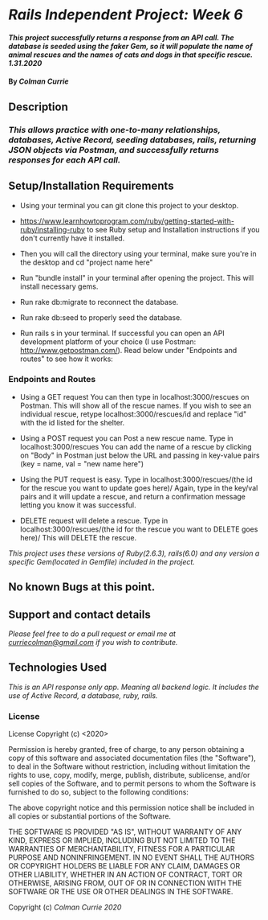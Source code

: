 # _Rails Independent Project: Week 6_

#### _This project successfully returns a response from an API call. The database is seeded using the faker Gem, so it will populate the name of animal rescues and the names of cats and dogs in that specific rescue. 1.31.2020_

#### By _**Colman Currie**_

## Description
### _This allows practice with one-to-many relationships, databases, Active Record, seeding databases, rails, returning JSON objects via Postman, and successfully returns responses for each API call._

## Setup/Installation Requirements

* Using your terminal you can git clone this project to your desktop.

* https://www.learnhowtoprogram.com/ruby/getting-started-with-ruby/installing-ruby to see Ruby setup and Installation instructions if you don't currently have it installed.

* Then you will call the directory using your terminal, make sure you're in the desktop and cd "project name here"

* Run "bundle install" in your terminal after opening the project. This will install necessary gems.

* Run rake db:migrate to reconnect the database.

* Run rake db:seed to properly seed the database.

* Run rails s in your terminal. If successful you can open an API development platform of your choice (I use Postman: http://www.getpostman.com/). Read below under "Endpoints and routes" to see how it works:


### Endpoints and Routes

* Using a GET request You can then type in localhost:3000/rescues on Postman. This will show all of the rescue names. If you wish to see an individual rescue, retype localhost:3000/rescues/id and replace "id" with the id listed for the shelter.

*  Using a POST request you can Post a new rescue name. Type in localhost:3000/rescues You can add the name of a rescue by clicking on "Body" in Postman just below the URL and passing in key-value pairs (key = name, val = "new name here")

* Using the PUT request is easy. Type in localhost:3000/rescues/(the id for the rescue you want to update goes here)/ Again, type in the key/val pairs and it will update a rescue, and return a confirmation message letting you know it was successful.

* DELETE request will delete a rescue. Type in localhost:3000/rescues/(the id for the rescue you want to DELETE goes here)/ This will DELETE the rescue.


_This project uses these versions of Ruby(2.6.3), rails(6.0) and any version a specific Gem(located in Gemfile) included in the project._

## No known Bugs at this point.



## Support and contact details

_Please feel free to do a pull request or email me at curriecolman@gmail.com if you wish to contribute._

## Technologies Used

_This is an API response only app. Meaning all backend logic. It includes the use of Active Record, a database, ruby, rails._

### License
License Copyright (c) <2020>

Permission is hereby granted, free of charge, to any person obtaining a copy of this software and associated documentation files (the "Software"), to deal in the Software without restriction, including without limitation the rights to use, copy, modify, merge, publish, distribute, sublicense, and/or sell copies of the Software, and to permit persons to whom the Software is furnished to do so, subject to the following conditions:

The above copyright notice and this permission notice shall be included in all copies or substantial portions of the Software.

THE SOFTWARE IS PROVIDED "AS IS", WITHOUT WARRANTY OF ANY KIND, EXPRESS OR IMPLIED, INCLUDING BUT NOT LIMITED TO THE WARRANTIES OF MERCHANTABILITY, FITNESS FOR A PARTICULAR PURPOSE AND NONINFRINGEMENT. IN NO EVENT SHALL THE AUTHORS OR COPYRIGHT HOLDERS BE LIABLE FOR ANY CLAIM, DAMAGES OR OTHER LIABILITY, WHETHER IN AN ACTION OF CONTRACT, TORT OR OTHERWISE, ARISING FROM, OUT OF OR IN CONNECTION WITH THE SOFTWARE OR THE USE OR OTHER DEALINGS IN THE SOFTWARE.

Copyright (c)  *_Colman Currie_* _2020_
